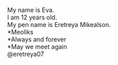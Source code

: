 My name is Eva.  
I am 12 years old.   
My pen name is Eretreya Mikealson.  
*Meoliks       
*Always and forever  
*May we meet again  
@eretreya07 
